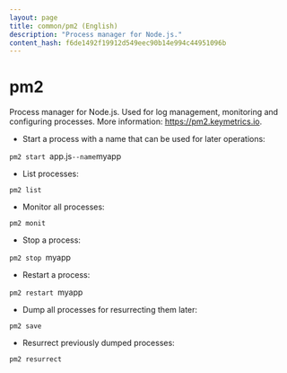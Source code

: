 ```yaml
---
layout: page
title: common/pm2 (English)
description: "Process manager for Node.js."
content_hash: f6de1492f19912d549eec90b14e994c44951096b
---
```

# pm2

Process manager for Node.js.
Used for log management, monitoring and configuring processes.
More information: <https://pm2.keymetrics.io>.

- Start a process with a name that can be used for later operations:

`pm2 start `<span class="tldr-var badge badge-pill bg-dark-lm bg-white-dm text-white-lm text-dark-dm font-weight-bold">app.js</span>` --name `<span class="tldr-var badge badge-pill bg-dark-lm bg-white-dm text-white-lm text-dark-dm font-weight-bold">myapp</span>

- List processes:

`pm2 list`

- Monitor all processes:

`pm2 monit`

- Stop a process:

`pm2 stop `<span class="tldr-var badge badge-pill bg-dark-lm bg-white-dm text-white-lm text-dark-dm font-weight-bold">myapp</span>

- Restart a process:

`pm2 restart `<span class="tldr-var badge badge-pill bg-dark-lm bg-white-dm text-white-lm text-dark-dm font-weight-bold">myapp</span>

- Dump all processes for resurrecting them later:

`pm2 save`

- Resurrect previously dumped processes:

`pm2 resurrect`
